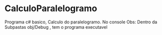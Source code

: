 # CalculoParalelogramo
Programa c# basico, Calculo do paralelogramo. No console
Obs: Dentro da Subpastas obj/Debug , tem o programa executavel

